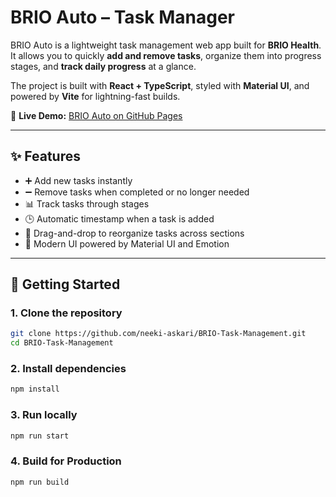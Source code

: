 # BRIO Auto – Task Manager

BRIO Auto is a lightweight task management web app built for **BRIO Health**.  
It allows you to quickly **add and remove tasks**, organize them into progress stages, and **track daily progress** at a glance.

The project is built with **React + TypeScript**, styled with **Material UI**, and powered by **Vite** for lightning-fast builds.

🔗 **Live Demo:** [BRIO Auto on GitHub Pages](https://neeki-askari.github.io/BRIO-Task-Management/)

---

## ✨ Features

- ➕ Add new tasks instantly
- ➖ Remove tasks when completed or no longer needed
- 📊 Track tasks through stages
- 🕒 Automatic timestamp when a task is added
- 🔀 Drag-and-drop to reorganize tasks across sections
- 🎨 Modern UI powered by Material UI and Emotion

---

## 🚀 Getting Started

### 1. Clone the repository

```bash
git clone https://github.com/neeki-askari/BRIO-Task-Management.git
cd BRIO-Task-Management
```

### 2. Install dependencies

```bash
npm install
```

### 3. Run locally

```bash
npm run start
```

### 4. Build for Production

```bash
npm run build
```
